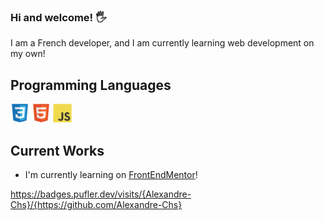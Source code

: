 ### Hi and welcome! 🖐

I am a French developer, and I am currently learning web development on my own!

## Programming Languages
 <img src = 'images/css.svg' width='30'/> <img src = 'images/html.svg' width='30'/> <img src = 'images/js.svg' width='30'/> 
 
 ## Current Works
 * I'm currently learning on [FrontEndMentor](https://www.frontendmentor.io/profile/Alexandre-Chs)! 



https://badges.pufler.dev/visits/{Alexandre-Chs}/{https://github.com/Alexandre-Chs}

